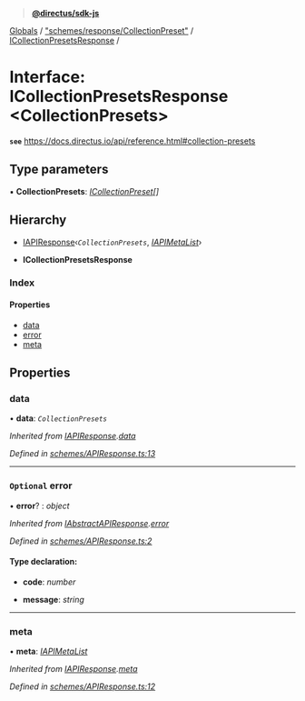 > **[@directus/sdk-js](../README.md)**

[Globals](../README.md) / ["schemes/response/CollectionPreset"](../modules/_schemes_response_collectionpreset_.md) / [ICollectionPresetsResponse](_schemes_response_collectionpreset_.icollectionpresetsresponse.md) /

# Interface: ICollectionPresetsResponse <**CollectionPresets**>

**`see`** https://docs.directus.io/api/reference.html#collection-presets

## Type parameters

▪ **CollectionPresets**: *[ICollectionPreset](_schemes_directus_collectionpreset_.icollectionpreset.md)[]*

## Hierarchy

  * [IAPIResponse](_schemes_apiresponse_.iapiresponse.md)‹*`CollectionPresets`*, *[IAPIMetaList](_schemes_apiresponse_.iapimetalist.md)*›

  * **ICollectionPresetsResponse**

### Index

#### Properties

* [data](_schemes_response_collectionpreset_.icollectionpresetsresponse.md#data)
* [error](_schemes_response_collectionpreset_.icollectionpresetsresponse.md#optional-error)
* [meta](_schemes_response_collectionpreset_.icollectionpresetsresponse.md#meta)

## Properties

###  data

• **data**: *`CollectionPresets`*

*Inherited from [IAPIResponse](_schemes_apiresponse_.iapiresponse.md).[data](_schemes_apiresponse_.iapiresponse.md#data)*

*Defined in [schemes/APIResponse.ts:13](https://github.com/janbiasi/sdk-js/blob/b445ae7/src/schemes/APIResponse.ts#L13)*

___

### `Optional` error

• **error**? : *object*

*Inherited from [IAbstractAPIResponse](_schemes_apiresponse_.iabstractapiresponse.md).[error](_schemes_apiresponse_.iabstractapiresponse.md#optional-error)*

*Defined in [schemes/APIResponse.ts:2](https://github.com/janbiasi/sdk-js/blob/b445ae7/src/schemes/APIResponse.ts#L2)*

#### Type declaration:

* **code**: *number*

* **message**: *string*

___

###  meta

• **meta**: *[IAPIMetaList](_schemes_apiresponse_.iapimetalist.md)*

*Inherited from [IAPIResponse](_schemes_apiresponse_.iapiresponse.md).[meta](_schemes_apiresponse_.iapiresponse.md#meta)*

*Defined in [schemes/APIResponse.ts:12](https://github.com/janbiasi/sdk-js/blob/b445ae7/src/schemes/APIResponse.ts#L12)*